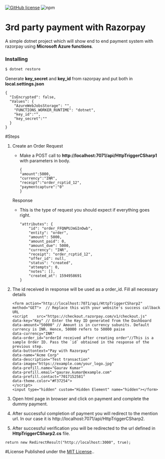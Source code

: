 [![GitHub license](https://img.shields.io/github/license/officialsanjaysharma/razorpay-payment-system-dotnet-core?style=flat-square)](https://github.com/officialsanjaysharma/razorpay-payment-system-dotnet-core/blob/master/LICENSE)
![npm](https://img.shields.io/npm/v/ng-offline?color=blue&style=flat-square)

# 3rd party payment with Razorpay

A simple dotnet project which will show end to end payment system with razorpay using <b>Microsoft Azure functions</b>.

### Installing

```bash
$ dotnet restore
```

Generate <b>key_secret</b> and <b>key_id</b> from razorpay and put both in <b>local.settings.json</b>

```
{
  "IsEncrypted": false,
  "Values": {
    "AzureWebJobsStorage": "",
    "FUNCTIONS_WORKER_RUNTIME": "dotnet",
    "key_id":"",
    "key_secret":""
  }
}
```

#Steps

1. Create an Order 
  Request
    - Make a POST call to <b>http://localhost:7071/api/HttpTriggerCSharp1</b> with parameters in body.
        ```
        {
        "amount":5000,
        "currency":"INR",
        "receipt":"order_rcptid_12",
        "paymentcapture":"0"
        }
        ```

   Response
    - This is the type of request you should expect if everything goes right.
      ```
      "attributes": {
          "id": "order_FFQNPUJmGInOwb",
          "entity": "order",
          "amount": 5000,
          "amount_paid": 0,
          "amount_due": 5000,
          "currency": "INR",
          "receipt": "order_rcptid_12",
          "offer_id": null,
          "status": "created",
          "attempts": 0,
          "notes": [],
          "created_at": 1594958691
      }
      ```
2. The id received in response will be used as a order_id.
   Fill all necessary details
    ```
    <form action="http://localhost:7071/api/HttpTriggerCSharp2" method="GET">  // Replace this with your website's success callback URL
    <script    src="https://checkout.razorpay.com/v1/checkout.js"    
    data-key="Key" // Enter the Key ID generated from the Dashboard    
    data-amount="50000" // Amount is in currency subunits. Default currency is INR. Hence, 50000 refers to 50000 paise    
    data-currency="INR"    
    data-order_id="orderId received after creating order"//This is a sample Order ID. Pass the `id` obtained in the response of the previous step.    
    data-buttontext="Pay with Razorpay"    
    data-name="Acme Corp"    
    data-description="Test transaction"    
    data-image="https://example.com/your_logo.jpg"    
    data-prefill.name="Gaurav Kumar"    
    data-prefill.email="gaurav.kumar@example.com"    
    data-prefill.contact="7017152581"    
    data-theme.color="#F37254">
    </script>
    <input type="hidden" custom="Hidden Element" name="hidden"></form>
    ```
3. Open html page in browser and click on payment and complete the dummy payment.
4. After successful completion of payment you will redirect to the mention url. In our case it is http://localhost:7071/api/HttpTriggerCSharp2.
5. After successful verification you will be redirected to the url defined in <b>HttpTriggerCSharp2.cs</b> file.
  ```
  return new RedirectResult("http://localhost:3000", true);
  ```
#License
Published under the [MIT License](https://github.com/navneetlal/react-offline-component/blob/master/LICENSE)..
